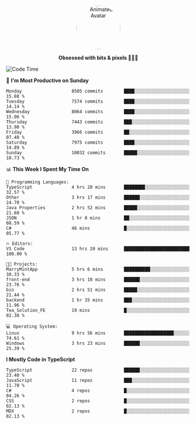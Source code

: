 
<div align="center">
  <img 
    src="https://i.postimg.cc/W1R4TF4j/d6kpuve-c97567cf-518b-4b86-a271-5c89d88d22f7.gif" 
    width="120" 
    height="120" 
    alt="Animated Avatar" 
    style="border-radius: 50%;" 
  />
  
  <strong>Obsessed with bits & pixels 🧑‍💻🎨</strong>
</div>


<!--
### 🛠️ Main Tech Stack

<div align="center">
  <img src="https://cdn.jsdelivr.net/gh/devicons/devicon/icons/javascript/javascript-original.svg" height="25" alt="JavaScript" />
  <img src="https://cdn.jsdelivr.net/gh/devicons/devicon/icons/react/react-original.svg" height="25" alt="React" />
  <img src="https://cdn.jsdelivr.net/gh/devicons/devicon/icons/cplusplus/cplusplus-original.svg" height="25" alt="C++" />
  <img src="https://cdn.jsdelivr.net/gh/devicons/devicon/icons/rust/rust-original.svg" height="25" alt="Rust" />
  <img src="https://cdn.jsdelivr.net/gh/devicons/devicon/icons/java/java-original.svg" height="25" alt="Java" />
  <img src="https://skillicons.dev/icons?i=mysql" height="25" alt="MySQL" />
  <img src="https://skillicons.dev/icons?i=pr" height="25" alt="Premiere Pro" />
</div> -->

<!--START_SECTION:waka-->
![Code Time](http://img.shields.io/badge/Code%20Time-2%2C577%20hrs%2034%20mins-blue)

📅 **I'm Most Productive on Sunday** 

```text
Monday                   8505 commits        ████░░░░░░░░░░░░░░░░░░░░░   15.88 % 
Tuesday                  7574 commits        ████░░░░░░░░░░░░░░░░░░░░░   14.14 % 
Wednesday                8064 commits        ████░░░░░░░░░░░░░░░░░░░░░   15.06 % 
Thursday                 7443 commits        ███░░░░░░░░░░░░░░░░░░░░░░   13.90 % 
Friday                   3966 commits        ██░░░░░░░░░░░░░░░░░░░░░░░   07.40 % 
Saturday                 7975 commits        ████░░░░░░░░░░░░░░░░░░░░░   14.89 % 
Sunday                   10032 commits       █████░░░░░░░░░░░░░░░░░░░░   18.73 % 
```


📊 **This Week I Spent My Time On** 

```text
💬 Programming Languages: 
TypeScript               4 hrs 20 mins       ████████░░░░░░░░░░░░░░░░░   32.57 % 
Other                    3 hrs 17 mins       ██████░░░░░░░░░░░░░░░░░░░   24.70 % 
Java Properties          2 hrs 52 mins       █████░░░░░░░░░░░░░░░░░░░░   21.60 % 
JSON                     1 hr 8 mins         ██░░░░░░░░░░░░░░░░░░░░░░░   08.59 % 
C#                       46 mins             █░░░░░░░░░░░░░░░░░░░░░░░░   05.77 % 

🔥 Editors: 
VS Code                  13 hrs 20 mins      █████████████████████████   100.00 % 

🐱‍💻 Projects: 
MarryMintApp             5 hrs 6 mins        ██████████░░░░░░░░░░░░░░░   38.33 % 
front-end                3 hrs 10 mins       ██████░░░░░░░░░░░░░░░░░░░   23.76 % 
bin                      2 hrs 51 mins       █████░░░░░░░░░░░░░░░░░░░░   21.44 % 
backend                  1 hr 35 mins        ███░░░░░░░░░░░░░░░░░░░░░░   11.96 % 
Tea_Solution_FE          19 mins             █░░░░░░░░░░░░░░░░░░░░░░░░   02.38 % 

💻 Operating System: 
Linux                    9 hrs 56 mins       ███████████████████░░░░░░   74.61 % 
Windows                  3 hrs 23 mins       ██████░░░░░░░░░░░░░░░░░░░   25.39 % 
```

**I Mostly Code in TypeScript** 

```text
TypeScript               22 repos            ██████░░░░░░░░░░░░░░░░░░░   23.40 % 
JavaScript               11 repos            ███░░░░░░░░░░░░░░░░░░░░░░   11.70 % 
C#                       4 repos             █░░░░░░░░░░░░░░░░░░░░░░░░   04.26 % 
CSS                      2 repos             █░░░░░░░░░░░░░░░░░░░░░░░░   02.13 % 
MDX                      2 repos             █░░░░░░░░░░░░░░░░░░░░░░░░   02.13 % 
```




<!--END_SECTION:waka-->
